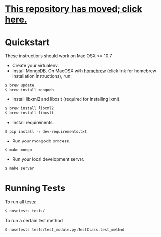 [This repository has moved; click here.](http://github.com/CenterForOpenScience/openscienceframework/)
===========================

Quickstart
==========

These instructions should work on Mac OSX >= 10.7

- Create your virtualenv.
- Install MongoDB. On MacOSX with [homebrew](http://brew.sh/) (click link for homebrew installation instructions), run:

```bash
$ brew update 
$ brew install mongodb
```

- Install libxml2 and libxslt (required for installing lxml).

```bash
$ brew install libxml2
$ brew install libxslt
```

- Install requirements.

```bash
$ pip install -r dev-requirements.txt
```

- Run your mongodb process.

```bash
$ make mongo
```

- Run your local development server.

```bash
$ make server
```

Running Tests
=============

To run all tests:

```bash
$ nosetests tests/
```

To run a certain test method

```bash
$ nosetests tests/test_module.py:TestClass.test_method
```
